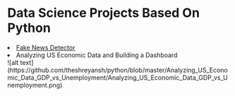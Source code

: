 <h1>Data Science Projects Based On Python</h1>
<li><a href="https://htmlpreview.github.io/?https://github.com/theshreyansh/python/blob/master/Advanced_Python_Project_Detecting_Fake_News/Advanced_Python_Project_Detecting_Fake_News.html" target="_blank">Fake News Detector</a></li>
<li>Analyzing US Economic Data and Building a Dashboard</li>
 ![alt text](https://github.com/theshreyansh/python/blob/master/Analyzing_US_Economic_Data_GDP_vs_Unemployment/Analyzing_US_Economic_Data_GDP_vs_Unemployment.png)